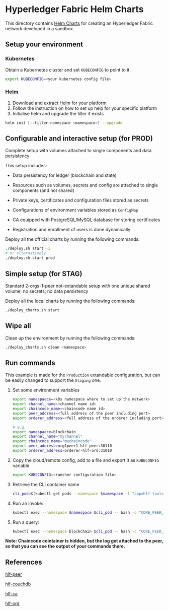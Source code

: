 # Hyperledger Fabric Helm Charts

This directory contains [Helm Charts](https://github.com/kubernetes/helm/blob/master/docs/charts.md) for creating an Hyperledger Fabric network developed in a sandbox.

## Setup your environment

### Kubernetes

Obtain a Kubernetes cluster and set `KUBECONFIG` to point to it.

```bash
export KUBECONFIG=<your kubernetes config file>
```

### Helm

1. Download and extract [Helm](https://github.com/kubernetes/helm#install) for your platform
2. Follow the instruction on how to set up help for your specific platform
3. Initialise helm and upgrade the tiller if exists

```bash
helm init [--tiller-namespace <namespace>] --upgrade
```

## Configurable and interactive setup (for PROD)

Complete setup with volumes attached to single components and data persistency

This setup includes:

- Data persistency for ledger (blockchain and state)

- Resources such as volumes, secrets and config are attached to single components (and not shared)

- Private keys, certificates and configuration files stored as secrets

- Configurations of environment variables stored as `ConfigMap`

- CA equipped with PostgreSQL/MySQL database for storing certificates

- Registration and enrollment of users is done dynamically

Deploy all the official charts by running the following commands:

```bash
./deploy.sh start -i
# or alternatively
./deploy.sh start prod
```

## Simple setup (for STAG)

Standard 2-orgs-1-peer not-extandable setup with one unique shared volume; no secrets; no data persistency

Deploy all the local charts by running the following commands:

```bash
./deploy_charts.sh start
```

## Wipe all

Clean up the environment by running the following commands:

```bash
./deploy_charts.sh clean <namespace>
```

## Run commands

This example is made for the `Production` extandable configuration, but can be easily changed to support the `Staging` one.

1. Set some environment variables

    ```bash
    export namespaece=<k8s namespace where to set up the network>
    export channel_name=<channel name id>
    export chaincode_name=<chaincode name id>
    export peer_address=<full address of the peer including port>
    export orderer_address=<full address of the orderer including port>

    # e.g.
    export namespaece=blockchain
    export channel_name="mychannel"
    export chaincode_name="mychaincode"
    export peer_address=org1peer1-hlf-peer:30110
    export orderer_address=orderer-hlf-ord:31010
    ```

1. Copy the cloud/remote config, add to a file and export it as `KUBECONFIG` variable

    ```bash
    export KUBECONFIG=<rancher configuration file>
    ```

2. Retrieve the CLI container name

    ```bash
    cli_pod=$(kubectl get pods --namespace $namespace -l "app=hlf-tools,release=cli" -o jsonpath="{.items[0].metadata.name}")
    ```

3. Run an invoke:

    ```bash
    kubectl exec --namespace $namespace $cli_pod -- bash -c "CORE_PEER_LOCALMSPID=Org1MSP CORE_PEER_MSPCONFIGPATH=/var/hyperledger/admin_msp CORE_PEER_ADDRESS=$peer_address peer chaincode invoke -o $orderer_address -C $channel_name -n $chaincode_name -c '{\"Args\":[\"put\",\"a\",\"10\"]}'"
    ```

4. Run a query:

    ```bash
    kubectl exec --namespace blockchain $cli_pod -- bash -c "CORE_PEER_LOCALMSPID=Org1MSP CORE_PEER_MSPCONFIGPATH=/var/hyperledger/admin_msp CORE_PEER_ADDRESS=$peer_address peer chaincode invoke -o $orderer_adddress -C $channel_name -n $chaincode_name -c '{\"Args\":[\"get\",\"a\"]}'"
    ```

**Note: Chaincode cointainer is hidden, but the log get attached to the peer, so that you can see the output of your commands there.**

## References

[hlf-peer](https://github.com/helm/charts/tree/master/stable/hlf-peer)

[hlf-couchdb](https://github.com/helm/charts/tree/master/stable/hlf-couchdb)

[hlf-ca](https://github.com/helm/charts/tree/master/stable/hlf-ca)

[hlf-ord](https://github.com/helm/charts/tree/master/stable/hlf-ord)